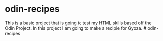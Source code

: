 # odin-recipes
This is a basic project that is going to test my HTML skills based off the Odin Project. In this project I am going to make a recipie for Gyoza. # odin-recipes
